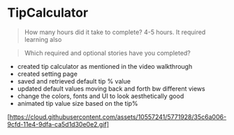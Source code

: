 # TipCalculator

> How many hours did it take to complete?
4-5 hours. It required learning also

> Which required and optional stories have you completed?
- created tip calculator as mentioned in the video walkthrough
- created setting page
- saved and retrieved default tip % value
- updated default values moving back and forth bw different views
- change the colors, fonts and UI to look aesthetically good
- animated tip value size based on the tip% 

[https://cloud.githubusercontent.com/assets/10557241/5771928/35c6a006-9cfd-11e4-9dfa-ca5d1d30e0e2.gif]
